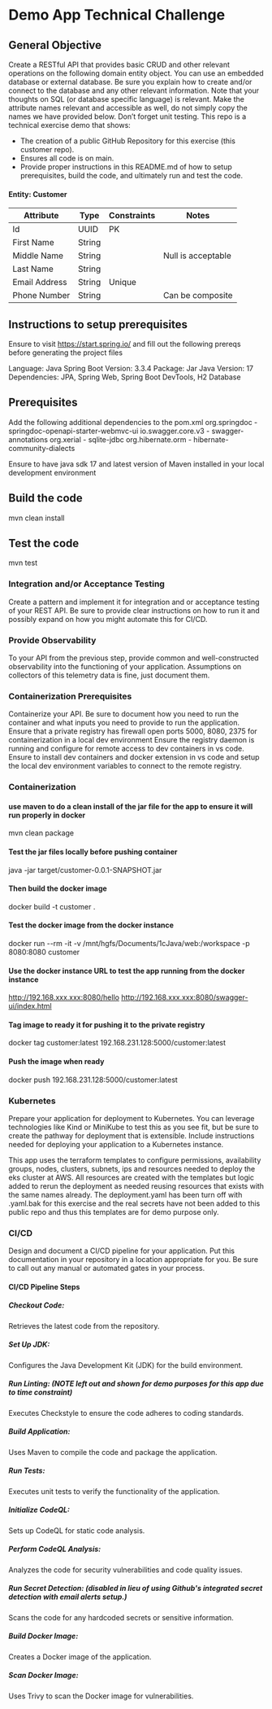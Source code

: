 # Demo App Technical Challenge
## General Objective
Create a RESTful API that provides basic CRUD and other relevant operations on the following domain entity object. You can use an embedded database or external database. Be sure you explain how to create and/or connect to the database and any other relevant information. Note that your thoughts on SQL (or database specific language) is relevant. Make the attribute names relevant and accessible as well, do not simply copy the names we have provided below. Don’t forget unit testing. This repo is a technical exercise demo that shows:
- The creation of a public GitHub Repository for this exercise (this customer repo).
- Ensures all code is on main.
- Provide proper instructions in this README.md of how to setup prerequisites, build the code, and ultimately run and test the code.

#### Entity: Customer
| Attribute     | Type   | Constraints | Notes             |
|---------------|--------|-------------|-------------------|
| Id            | UUID   | PK          |                   |
| First Name    | String |             |                   |
| Middle Name   | String |             | Null is acceptable|
| Last Name     | String |             |                   |
| Email Address | String | Unique      |                   |
| Phone Number  | String |             | Can be composite  |

## Instructions to setup prerequisites
Ensure to visit https://start.spring.io/ and fill out the following prereqs before generating the project files

Language: Java
Spring Boot Version: 3.3.4
Package: Jar
Java Version: 17
Dependencies: JPA, Spring Web, Spring Boot DevTools, H2 Database

## Prerequisites
Add the following additional dependencies to the pom.xml
org.springdoc - springdoc-openapi-starter-webmvc-ui
io.swagger.core.v3 - swagger-annotations
org.xerial - sqlite-jdbc
org.hibernate.orm - hibernate-community-dialects

Ensure to have java sdk 17 and latest version of Maven installed in your local development environment

## Build the code
mvn clean install

## Test the code
mvn test

### Integration and/or Acceptance Testing
Create a pattern and implement it for integration and or acceptance testing of your REST API. Be sure to provide clear instructions on how to run it and possibly expand on how you might automate this for CI/CD.

### Provide Observability
To your API from the previous step, provide common and well-constructed observability into the functioning of your application. Assumptions on collectors of this telemetry data is fine, just document them.

### Containerization Prerequisites
Containerize your API. Be sure to document how you need to run the container and what inputs you need to provide to run the application.
Ensure that a private registry has firewall open ports 5000, 8080, 2375 for containerization in a local dev environment
Ensure the registry daemon is running and configure for remote access to dev containers in vs code.
Ensure to install dev containers and docker extension in vs code and setup the local dev environment variables to connect to the remote registry.

### Containerization
#### use maven to do a clean install of the jar file for the app to ensure it will run properly in docker
mvn clean package 
#### Test the jar files locally before pushing container
java -jar target/customer-0.0.1-SNAPSHOT.jar
#### Then build the docker image
docker build -t customer .
#### Test the docker image from the docker instance 
docker run --rm -it -v /mnt/hgfs/Documents/1cJava/web:/workspace -p 8080:8080 customer 
#### Use the docker instance URL to test the app running from the docker instance
http://192.168.xxx.xxx:8080/hello http://192.168.xxx.xxx:8080/swagger-ui/index.html

#### Tag image to ready it for pushing it to the private registry
docker tag customer:latest 192.168.231.128:5000/customer:latest    
#### Push the image when ready
docker push 192.168.231.128:5000/customer:latest

### Kubernetes
Prepare your application for deployment to Kubernetes. You can leverage technologies like Kind or MiniKube to test this as you see fit, but be sure to create the pathway for deployment that is extensible. Include instructions needed for deploying your application to a Kubernetes instance.

This app uses the terraform templates to configure permissions, availability groups, nodes, clusters, subnets, ips and resources needed to deploy the eks cluster at AWS. All resources are created with the templates but logic added to rerun the deployment as needed reusing resources that exists with the same names already. The deployment.yaml has been turn off with .yaml.bak for this exercise and the real secrets have not been added to this public repo and thus this templates are for demo purpose only.

### CI/CD
Design and document a CI/CD pipeline for your application. Put this documentation in your repository in a location appropriate for you. Be sure to call out any manual or automated gates in your process.

#### CI/CD Pipeline Steps
##### Checkout Code:
Retrieves the latest code from the repository.
##### Set Up JDK:
Configures the Java Development Kit (JDK) for the build environment.
##### Run Linting: (NOTE left out and shown for demo purposes for this app due to time constraint)
Executes Checkstyle to ensure the code adheres to coding standards.
##### Build Application:
Uses Maven to compile the code and package the application.
##### Run Tests:
Executes unit tests to verify the functionality of the application.
##### Initialize CodeQL:
Sets up CodeQL for static code analysis.
##### Perform CodeQL Analysis:
Analyzes the code for security vulnerabilities and code quality issues.
##### Run Secret Detection: (disabled in lieu of using Github's integrated secret detection with email alerts setup.)
Scans the code for any hardcoded secrets or sensitive information.
##### Build Docker Image:
Creates a Docker image of the application.
##### Scan Docker Image:
Uses Trivy to scan the Docker image for vulnerabilities.
